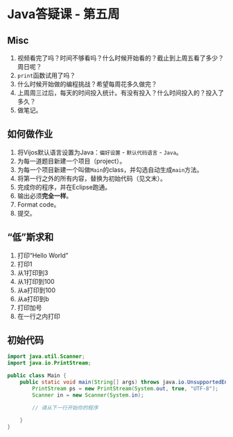 # Java答疑课 - 第五周

## Misc

1. 视频看完了吗？时间不够看吗？什么时候开始看的？截止到上周五看了多少？周日呢？
2. `print`函数试用了吗？
3. 什么时候开始做的编程挑战？希望每周花多久做完？
4. 上周周三过后，每天的时间投入统计。有没有投入？什么时间投入的？投入了多久？
5. 做笔记。

[1]:https://vijos.org/d/kidolab_2019_Spring/
[2]:https://vijos.org/d/kidolab_2019_Spring/discuss

## 如何做作业

1. 将Vijos默认语言设置为Java：`偏好设置` - `默认代码语言` - `Java`。
2. 为每一道题目新建一个项目（project）。
3. 为每一个项目新建一个叫做`Main`的class，并勾选自动生成`main`方法。
4. 将第一行之外的所有内容，替换为初始代码（见文末）。
5. 完成你的程序，并在Eclipse跑通。
6. 输出必须**完全一样**。
7. Format code。
8. 提交。

## “低”斯求和

1. 打印“Hello World”
2. 打印1
3. 从1打印到3
4. 从1打印到100
5. 从a打印到100
6. 从a打印到b
7. 打印加号
8. 在一行之内打印

## 初始代码

```java
import java.util.Scanner;
import java.io.PrintStream;

public class Main {
    public static void main(String[] args) throws java.io.UnsupportedEncodingException {
        PrintStream ps = new PrintStream(System.out, true, "UTF-8");
        Scanner in = new Scanner(System.in);

        // 请从下一行开始你的程序
        
    }
}
```